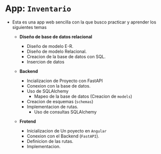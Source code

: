 # App:  `Inventario`

* Esta es una app web sencilla con la que busco practicar y aprender los siguientes temas

  * **Diseño de base de datos relacional**
    * Diseño de modelo E-R.
    * Diseño de modelo Relacional.
    * Creacion de la base de datos con SQL.
    * Insercion de datos
  * **Backend**
    * Incializacion de Proyecto con FastAPI
    * Conexion con la base de datos.
    * Uso de SQLAlchemy
      * Mapeo de la base de datos (Creacion de `models`)
    * Creacion de esquemas (`schemas`)
    * Implementacion de rutas.
      * Uso de consultas SQLAlchemy

  * **Frotend**
    * Inicializacion de Un poyecto en `Angular`
    * Conexion con el Backend (`FastAPI`).
    * Definicion de las rutas.
    * Implementacion.
